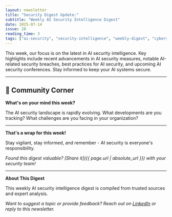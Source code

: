 ```yaml
---
layout: newsletter
title: "Security Digest Update:"
subtitle: "Weekly AI Security Intelligence Digest"
date: 2025-07-14
issue: 28
reading_time: 3
tags: ["ai-security", "security-intelligence", "weekly-digest", "cybersecurity"]
---
```


This week, our focus is on the latest in AI security intelligence. Key highlights include recent advancements in AI security measures, notable AI-related security breaches, best practices for AI security, and upcoming AI security conferences. Stay informed to keep your AI systems secure.

---

## 💬 Community Corner

**What's on your mind this week?** 

The AI security landscape is rapidly evolving. What developments are you tracking? What challenges are you facing in your organization?

---

**That's a wrap for this week!**

Stay vigilant, stay informed, and remember - AI security is everyone's responsibility.

*Found this digest valuable? [Share it]({{ page.url | absolute_url }}) with your security team!*

---

**About This Digest**

This weekly AI security intelligence digest is compiled from trusted sources and expert analysis. 

*Want to suggest a topic or provide feedback? Reach out on [LinkedIn](https://linkedin.com/in/aminraji) or reply to this newsletter.*